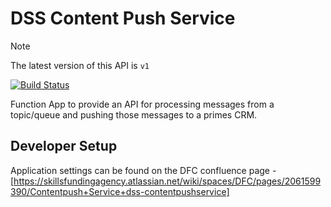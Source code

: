 # DSS Content Push Service

> [!NOTE]  
> The latest version of this API is `v1`

[![Build Status](https://sfa-gov-uk.visualstudio.com/CDS%202.0/_apis/build/status/Yaml/dss-contentpushservice?repoName=SkillsFundingAgency%2Fdss-contentpushservice&branchName=master)](https://sfa-gov-uk.visualstudio.com/CDS%202.0/_build/latest?definitionId=2033&repoName=SkillsFundingAgency%2Fdss-contentpushservice&branchName=master)

Function App to provide an API for processing messages from a topic/queue and pushing those messages to a primes CRM.

## Developer Setup

Application settings can be found on the DFC confluence page - [https://skillsfundingagency.atlassian.net/wiki/spaces/DFC/pages/2061599390/Contentpush+Service+dss-contentpushservice]
